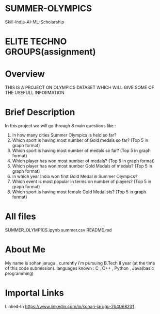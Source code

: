 # SUMMER-OLYMPICS
Skill-India-AI-ML-Scholarship

# ELITE TECHNO GROUPS(assignment)

# Overview
THIS IS A PROJECT ON OLYMPICS DATASET WHICH WILL GIVE SOME OF THE USEFULL INFORMATION

# Brief Description
In this project we will go through 8 main questions like :
1) In how many cities Summer Olympics is held so far?
2) Which sport is having most number of Gold medals so far? (Top 5 in graph format)
3) Which sport is having most number of medals so far? (Top 5 in graph format)
4) Which player has won most number of medals? (Top 5 in graph format)
5) Which player has won most number Gold Medals of medals? (Top 5 in graph format)
6) In which year India won first Gold Medal in Summer Olympics?
7) Which event is most popular in terms on number of players? (Top 5 in graph format)
8) Which sport is having most female Gold Medalists? (Top 5 in graph format)

# All files
SUMMER_OLYMPICS.ipynb
summer.csv
README.md

# About Me
My name is sohan jarugu , currently i'm pursuing B.Tech II year (at the time of this code submission). languages known : C , C++ , Python , Java(basic programming)

# Importal Links
Linked-In  https://www.linkedin.com/in/sohan-jarugu-2b4068201
